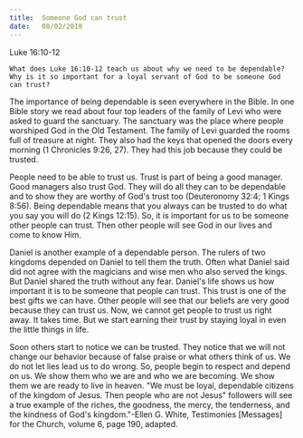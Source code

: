 ```yaml
---
title:  Someone God can trust
date:   08/02/2018
---
```


Luke 16:10-12

`What does Luke 16:10-12 teach us about why we need to be dependable? Why is it so important for a loyal servant of God to be someone God can trust?`

The importance of being dependable is seen everywhere in the Bible. In one Bible story we read about four top leaders of the family of Levi who were asked to guard the sanctuary. The sanctuary was the place where people worshiped God in the Old Testament. The family of Levi guarded the rooms full of treasure at night. They also had the keys that opened the doors every morning (1 Chronicles 9:26, 27). They had this job because they could be trusted. 

People need to be able to trust us. Trust is part of being a good manager. Good managers also trust God. They will do all they can to be dependable and to show they are worthy of God's trust too (Deuteronomy 32:4; 1 Kings 8:56). Being dependable means that you always can be trusted to do what you say you will do (2 Kings 12:15). So, it is important for us to be someone other people can trust. Then other people will see God in our lives and come to know Him. 

Daniel is another example of a dependable person. The rulers of two kingdoms depended on Daniel to tell them the truth. Often what Daniel said did not agree with the magicians and wise men who also served the kings. But Daniel shared the truth without any fear. Daniel's life shows us how important it is to be someone that people can trust. This trust is one of the best gifts we can have. Other people will see that our beliefs are very good because they can trust us. Now, we cannot get people to trust us right away. It takes time. But we start earning their trust by staying loyal in even the little things in life. 

Soon others start to notice we can be trusted. They notice that we will not change our behavior because of false praise or what others think of us. We do not let lies lead us to do wrong. So, people begin to respect and depend on us. We show them who we are and who we are becoming. We show them we are ready to live in heaven. "We must be loyal, dependable citizens of the kingdom of Jesus. Then people who are not Jesus" followers will see a true example of the riches, the goodness, the mercy, the tenderness, and the kindness of God's kingdom."-Ellen G. White, Testimonies [Messages] for the Church, volume 6, page 190, adapted. 